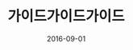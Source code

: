 ---
layout: post
title:  "가이드가이드가이드"
date:   2016-09-01
categories: work
sub-cat: commissioned work
bg-color-1:	342dff
bg-color-2: eee
img:
    - /img/mediacityseoul/01.jpg
    - /img/mediacityseoul/02.jpg
    - /img/mediacityseoul/03.jpg
    - /img/mediacityseoul/04.jpg
collab: 
    - "client.Media City Seoul 2016"
txt:
---